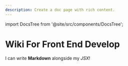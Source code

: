```yaml
---
description: Create a doc page with rich content.
---
```


import DocsTree from '@site/src/components/DocsTree';

# Wiki For Front End Develop

<DocsTree />

I can write **Markdown** alongside my _JSX_!